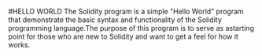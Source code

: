 #HELLO WORLD
The Solidity program is a simple "Hello World" program that demonstrate the basic syntax and functionality of the Solidity programming language.The purpose of this program is to serve as astarting point for those who are new to Solidity and want to get a feel for how it works.

